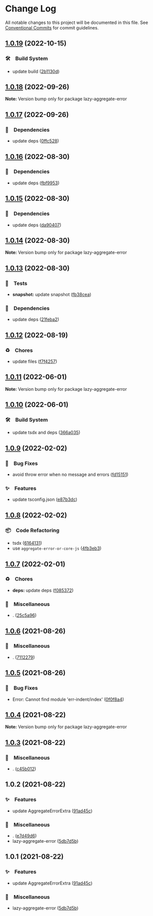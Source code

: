 # Change Log

All notable changes to this project will be documented in this file.
See [Conventional Commits](https://conventionalcommits.org) for commit guidelines.

## [1.0.19](https://github.com/bluelovers/ws-error/compare/lazy-aggregate-error@1.0.18...lazy-aggregate-error@1.0.19) (2022-10-15)



### 🛠　Build System

* update build ([2b1130d](https://github.com/bluelovers/ws-error/commit/2b1130d54182da9e74c7e7eb71b76a2a5731d314))



## [1.0.18](https://github.com/bluelovers/ws-error/compare/lazy-aggregate-error@1.0.17...lazy-aggregate-error@1.0.18) (2022-09-26)

**Note:** Version bump only for package lazy-aggregate-error





## [1.0.17](https://github.com/bluelovers/ws-error/compare/lazy-aggregate-error@1.0.16...lazy-aggregate-error@1.0.17) (2022-09-26)



### 📌　Dependencies

* update deps ([0ffc528](https://github.com/bluelovers/ws-error/commit/0ffc528dcbe75bc199e712db4a2153cd60dc8c3b))



## [1.0.16](https://github.com/bluelovers/ws-error/compare/lazy-aggregate-error@1.0.15...lazy-aggregate-error@1.0.16) (2022-08-30)



### 📌　Dependencies

* update deps ([fbf9953](https://github.com/bluelovers/ws-error/commit/fbf9953f962c75515ecf255e356a6f7050fe7134))



## [1.0.15](https://github.com/bluelovers/ws-error/compare/lazy-aggregate-error@1.0.14...lazy-aggregate-error@1.0.15) (2022-08-30)



### 📌　Dependencies

* update deps ([da90407](https://github.com/bluelovers/ws-error/commit/da904077d43d111b37c6e08b570a1a467ed2e114))



## [1.0.14](https://github.com/bluelovers/ws-error/compare/lazy-aggregate-error@1.0.13...lazy-aggregate-error@1.0.14) (2022-08-30)

**Note:** Version bump only for package lazy-aggregate-error





## [1.0.13](https://github.com/bluelovers/ws-error/compare/lazy-aggregate-error@1.0.12...lazy-aggregate-error@1.0.13) (2022-08-30)



### 🚨　Tests

* **snapshot:** update snapshot ([fb38cea](https://github.com/bluelovers/ws-error/commit/fb38cea1abe983d3cca149a6f45ccceff6bc1a67))


### 📌　Dependencies

* update deps ([21feba2](https://github.com/bluelovers/ws-error/commit/21feba2940aae29023fac2ab5836cac1e2a21940))



## [1.0.12](https://github.com/bluelovers/ws-error/compare/lazy-aggregate-error@1.0.11...lazy-aggregate-error@1.0.12) (2022-08-19)


### ♻️　Chores

* update files ([f7f4257](https://github.com/bluelovers/ws-error/commit/f7f425709c7c03e5d62142b74a045647e0c3babd))





## [1.0.11](https://github.com/bluelovers/ws-error/compare/lazy-aggregate-error@1.0.10...lazy-aggregate-error@1.0.11) (2022-06-01)

**Note:** Version bump only for package lazy-aggregate-error





## [1.0.10](https://github.com/bluelovers/ws-error/compare/lazy-aggregate-error@1.0.9...lazy-aggregate-error@1.0.10) (2022-06-01)


### 🛠　Build System

* update tsdx and deps ([366a035](https://github.com/bluelovers/ws-error/commit/366a03526bb03025b0b253b8bc96b6694fd8b6d6))





## [1.0.9](https://github.com/bluelovers/ws-error/compare/lazy-aggregate-error@1.0.8...lazy-aggregate-error@1.0.9) (2022-02-02)


### 🐛　Bug Fixes

* avoid throw error when no message and errors ([fd15151](https://github.com/bluelovers/ws-error/commit/fd151519cf492134d3f1a46269c872a045c38be6))


### ✨　Features

* update tsconfig.json ([e87b3dc](https://github.com/bluelovers/ws-error/commit/e87b3dca318070a92d027512121e9d9f8613de01))





## [1.0.8](https://github.com/bluelovers/ws-error/compare/lazy-aggregate-error@1.0.7...lazy-aggregate-error@1.0.8) (2022-02-02)


### 📦　Code Refactoring

* tsdx ([6164131](https://github.com/bluelovers/ws-error/commit/6164131c5f3c3064c6a226758977078f7f67f4dc))
* use `aggregate-error-or-core-js` ([4fb3eb3](https://github.com/bluelovers/ws-error/commit/4fb3eb36bc71759dedfc71fa6fc67e09bc6b11cc))





## [1.0.7](https://github.com/bluelovers/ws-error/compare/lazy-aggregate-error@1.0.6...lazy-aggregate-error@1.0.7) (2022-02-01)


### ♻️　Chores

* **deps:** update deps ([f085372](https://github.com/bluelovers/ws-error/commit/f085372fd45d669d5a2bafd8664cb5b1013f6ac2))


### 🔖　Miscellaneous

* . ([25c5a96](https://github.com/bluelovers/ws-error/commit/25c5a96bc8a104b8d10faad6b847ac9e7ac7cfd0))





## [1.0.6](https://github.com/bluelovers/ws-error/compare/lazy-aggregate-error@1.0.5...lazy-aggregate-error@1.0.6) (2021-08-26)


### 🔖　Miscellaneous

* . ([7112279](https://github.com/bluelovers/ws-error/commit/7112279a6a1b5606ebe3511aa89a2d9330c1fc34))





## [1.0.5](https://github.com/bluelovers/ws-error/compare/lazy-aggregate-error@1.0.4...lazy-aggregate-error@1.0.5) (2021-08-26)


### 🐛　Bug Fixes

* Error: Cannot find module 'err-indent/index' ([0f0f8a4](https://github.com/bluelovers/ws-error/commit/0f0f8a4afe443e747552843242cb43b3453751eb))





## [1.0.4](https://github.com/bluelovers/ws-error/compare/lazy-aggregate-error@1.0.3...lazy-aggregate-error@1.0.4) (2021-08-22)

**Note:** Version bump only for package lazy-aggregate-error





## [1.0.3](https://github.com/bluelovers/ws-error/compare/lazy-aggregate-error@1.0.2...lazy-aggregate-error@1.0.3) (2021-08-22)


### 🔖　Miscellaneous

* . ([c45b012](https://github.com/bluelovers/ws-error/commit/c45b01211f0d3cadc19a2936d97d4ce028238dd9))





## 1.0.2 (2021-08-22)


### ✨　Features

* update AggregateErrorExtra ([91ad45c](https://github.com/bluelovers/ws-error/commit/91ad45c11ba413198001dc5fabeb466e127f8058))


### 🔖　Miscellaneous

* . ([e7d49d6](https://github.com/bluelovers/ws-error/commit/e7d49d65a917582b168c45df796e198afd0a7de2))
* lazy-aggregate-error ([5db7d5b](https://github.com/bluelovers/ws-error/commit/5db7d5bc2a621300ed69bea0c8b628bff5537d94))





## 1.0.1 (2021-08-22)


### ✨　Features

* update AggregateErrorExtra ([91ad45c](https://github.com/bluelovers/ws-error/commit/91ad45c11ba413198001dc5fabeb466e127f8058))


### 🔖　Miscellaneous

* lazy-aggregate-error ([5db7d5b](https://github.com/bluelovers/ws-error/commit/5db7d5bc2a621300ed69bea0c8b628bff5537d94))
